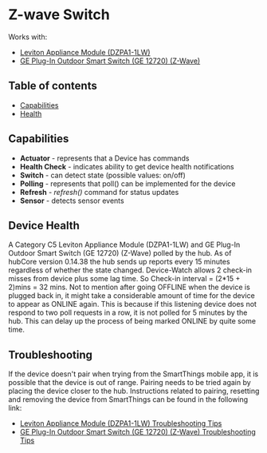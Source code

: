 # Z-wave Switch



Works with: 

* [Leviton Appliance Module (DZPA1-1LW)](https://support.smartthings.com/hc/en-us/articles/205881176-Leviton-Appliance-Module-DZPA1-1LW-)
* [GE Plug-In Outdoor Smart Switch (GE 12720) (Z-Wave)](https://support.smartthings.com/hc/en-us/articles/200903080-GE-Plug-In-Outdoor-Smart-Switch-GE-12720-Z-Wave-)

## Table of contents

* [Capabilities](#capabilities)
* [Health](#device-health)

## Capabilities

* **Actuator** - represents that a Device has commands
* **Health Check** - indicates ability to get device health notifications
* **Switch** - can detect state (possible values: on/off)
* **Polling** - represents that poll() can be implemented for the device
* **Refresh** - _refresh()_ command for status updates
* **Sensor** - detects sensor events

## Device Health

A Category C5 Leviton Appliance Module (DZPA1-1LW) and GE Plug-In Outdoor Smart Switch (GE 12720) (Z-Wave) polled by the hub.
As of hubCore version 0.14.38 the hub sends up reports every 15 minutes regardless of whether the state changed.
Device-Watch allows 2 check-in misses from device plus some lag time. So Check-in interval = (2*15 + 2)mins = 32 mins.
Not to mention after going OFFLINE when the device is plugged back in, it might take a considerable amount of time for
the device to appear as ONLINE again. This is because if this listening device does not respond to two poll requests in a row,
it is not polled for 5 minutes by the hub. This can delay up the process of being marked ONLINE by quite some time.

## Troubleshooting

If the device doesn't pair when trying from the SmartThings mobile app, it is possible that the device is out of range.
Pairing needs to be tried again by placing the device closer to the hub.
Instructions related to pairing, resetting and removing the device from SmartThings can be found in the following link:
* [Leviton Appliance Module (DZPA1-1LW) Troubleshooting Tips](https://support.smartthings.com/hc/en-us/articles/205881176-Leviton-Appliance-Module-DZPA1-1LW-)
* [GE Plug-In Outdoor Smart Switch (GE 12720) (Z-Wave) Troubleshooting Tips](https://support.smartthings.com/hc/en-us/articles/200903080-GE-Plug-In-Outdoor-Smart-Switch-GE-12720-Z-Wave-)